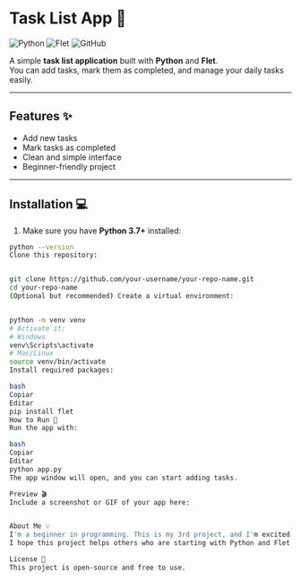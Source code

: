 # Task List App 📝

![Python](https://img.shields.io/badge/Python-3.7+-blue?logo=python&logoColor=white)
![Flet](https://img.shields.io/badge/Flet-UI-orange)
![GitHub](https://img.shields.io/badge/GitHub-Project-green)

A simple **task list application** built with **Python** and **Flet**.  
You can add tasks, mark them as completed, and manage your daily tasks easily.  

---

## Features ✨
- Add new tasks  
- Mark tasks as completed  
- Clean and simple interface  
- Beginner-friendly project  

---

## Installation 💻

1. Make sure you have **Python 3.7+** installed:

```bash
python --version
Clone this repository:


git clone https://github.com/your-username/your-repo-name.git
cd your-repo-name
(Optional but recommended) Create a virtual environment:


python -m venv venv
# Activate it:
# Windows
venv\Scripts\activate
# Mac/Linux
source venv/bin/activate
Install required packages:

bash
Copiar
Editar
pip install flet
How to Run 🚀
Run the app with:

bash
Copiar
Editar
python app.py
The app window will open, and you can start adding tasks.

Preview 🎬
Include a screenshot or GIF of your app here:


About Me 💡
I'm a beginner in programming. This is my 3rd project, and I'm excited to keep learning and improving!
I hope this project helps others who are starting with Python and Flet.

License 📄
This project is open-source and free to use.

